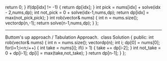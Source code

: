 return 0;
}
if(dp[idx] != -1)
{
return dp[idx];
}
int pick = nums[idx] + solve(idx - 2,nums,dp);
int not_pick = 0 + solve(idx-1,nums,dp);
return dp[idx] = max(not_pick,pick);
}
int rob(vector<int>& nums) {
int n = nums.size();
vector<int>dp(n,-1);
return solve(n-1,nums,dp);
}
};
​
********************** ********************* *********************
Buttom's up approach / Tabulation Approach.
​
class Solution {
public:
int rob(vector<int>& nums) {
int n = nums.size();
vector<int>dp(n);
int i;
dp[0] = nums[0];
for(i=1;i<n;i++)
{
int take = nums[i];
if(i > 1)
{
take += dp[i-2];
}
int not_take = 0 + dp[i-1];
dp[i] = max(take,not_take);
}
return dp[n-1];
}
};
​
​
​
​